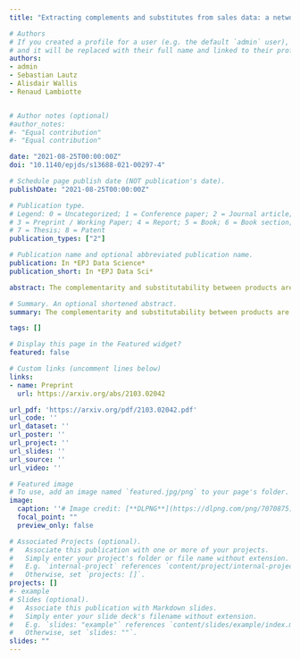 ```yaml
---
title: "Extracting complements and substitutes from sales data: a network perspective"

# Authors
# If you created a profile for a user (e.g. the default `admin` user), write the username (folder name) here 
# and it will be replaced with their full name and linked to their profile.
authors:
- admin
- Sebastian Lautz
- Alisdair Wallis
- Renaud Lambiotte


# Author notes (optional)
#author_notes:
#- "Equal contribution"
#- "Equal contribution"

date: "2021-08-25T00:00:00Z"
doi: "10.1140/epjds/s13688-021-00297-4"

# Schedule page publish date (NOT publication's date).
publishDate: "2021-08-25T00:00:00Z"

# Publication type.
# Legend: 0 = Uncategorized; 1 = Conference paper; 2 = Journal article;
# 3 = Preprint / Working Paper; 4 = Report; 5 = Book; 6 = Book section;
# 7 = Thesis; 8 = Patent
publication_types: ["2"]

# Publication name and optional abbreviated publication name.
publication: In *EPJ Data Science*
publication_short: In *EPJ Data Sci*

abstract: The complementarity and substitutability between products are essential concepts in retail and marketing. Qualitatively, two products are said to be substitutable if a customer can replace one product by the other, while they are complementary if they tend to be bought together. In this article, we take a network perspective to help automatically identify complements and substitutes from sales transaction data. Starting from a bipartite product-purchase network representation, with both transaction nodes and product nodes, we develop appropriate null models to infer significant relations, either complements or substitutes, between products, and design measures based on random walks to quantify their importance. The resulting unipartite networks between products are then analysed with community detection methods, in order to find groups of similar products for the different types of relationships. The results are validated by combining observations from a real-world basket dataset with the existing product hierarchy, as well as a large-scale flavour compound and recipe dataset.

# Summary. An optional shortened abstract.
summary: The complementarity and substitutability between products are essential concepts in retail and marketing. 

tags: []

# Display this page in the Featured widget?
featured: false

# Custom links (uncomment lines below)
links:
- name: Preprint
  url: https://arxiv.org/abs/2103.02042

url_pdf: 'https://arxiv.org/pdf/2103.02042.pdf'
url_code: ''
url_dataset: ''
url_poster: ''
url_project: ''
url_slides: ''
url_source: ''
url_video: ''

# Featured image
# To use, add an image named `featured.jpg/png` to your page's folder. 
image:
  caption: ''# Image credit: [**DLPNG**](https://dlpng.com/png/7070875)
  focal_point: ""
  preview_only: false

# Associated Projects (optional).
#   Associate this publication with one or more of your projects.
#   Simply enter your project's folder or file name without extension.
#   E.g. `internal-project` references `content/project/internal-project/index.md`.
#   Otherwise, set `projects: []`.
projects: []
#- example
# Slides (optional).
#   Associate this publication with Markdown slides.
#   Simply enter your slide deck's filename without extension.
#   E.g. `slides: "example"` references `content/slides/example/index.md`.
#   Otherwise, set `slides: ""`.
slides: ""
---
```

